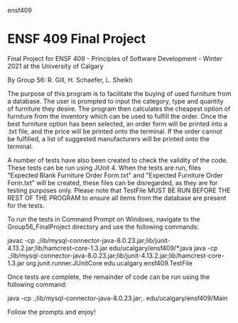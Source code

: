 ensf409
# ENSF 409 Final Project

Final Project for ENSF 409 - Principles of Software Development - Winter 2021 at the University of Calgary

By Group 56: R. Gill, H. Schaefer, L. Sheikh

The purpose of this program is to facilitate the buying of used furniture from a database. 
The user is prompted to input the category, type and quantity of furniture they desire.
The program then calculates the cheapest option of furniture from the inventory which can be used to fulfill the order.
Once the best furniture option has been selected, an order form will be printed into a .txt file,
and the price will be printed onto the terminal.
If the order cannot be fulfilled, a list of suggested manufacturers will be printed onto the terminal.

A number of tests have also been created to check the validity of the code.
These tests can be run using JUnit 4.
When the tests are run, files "Expected Blank Furniture Order Form.txt" and "Expected Furniture Order Form.txt" will be created,
these files can be disregarded, as they are for testing purposes only.
Please note that TestFile MUST BE RUN BEFORE THE REST OF THE PROGRAM to ensure all items from the database are present for the tests.

To run the tests in Command Prompt on Windows, navigate to the Group56_FinalProject directory and use the following commands:

javac -cp .;lib/mysql-connector-java-8.0.23.jar;lib/junit-4.13.2.jar;lib/hamcrest-core-1.3.jar edu/ucalgary/ensf409/*.java
java -cp .;lib/mysql-connector-java-8.0.23.jar;lib/junit-4.13.2.jar;lib/hamcrest-core-1.3.jar org.junit.runner.JUnitCore edu.ucalgary.ensf409.TestFile

Once tests are complete, the remainder of code can be run using the following command:

java -cp .;lib/mysql-connector-java-8.0.23.jar;. edu/ucalgary/ensf409/Main

Follow the prompts and enjoy!
